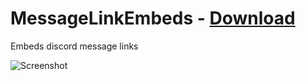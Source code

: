 # MessageLinkEmbeds - [Download](https://github.com/Vendicated/AliucordPlugins/blob/builds/MessageLinkEmbeds.zip?raw=true)

Embeds discord message links

![Screenshot](https://cdn.discordapp.com/attachments/852332951542956052/859502950963740743/Screenshot_20210629-203614_Aliucord.png)
